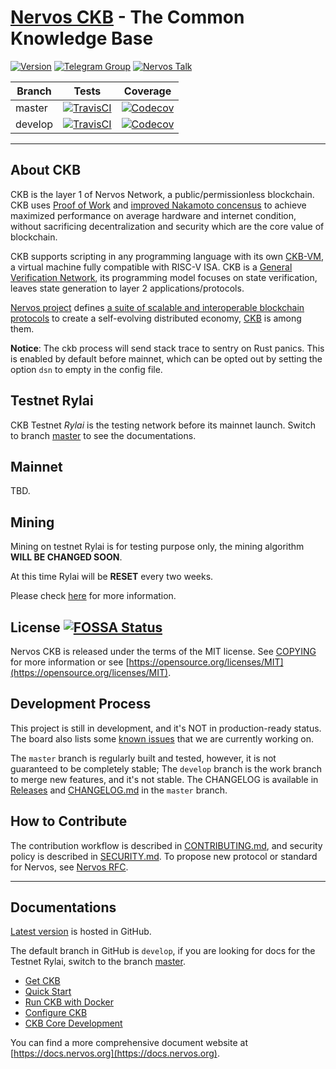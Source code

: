 # [Nervos CKB](https://www.nervos.org/) - The Common Knowledge Base

[![Version](https://img.shields.io/badge/version-0.16.0-orange.svg)](https://github.com/nervosnetwork/ckb/releases)
[![Telegram Group](https://cdn.jsdelivr.net/gh/Patrolavia/telegram-badge@8fe3382b3fd3a1c533ba270e608035a27e430c2e/chat.svg)](https://t.me/nervosnetwork)
[![Nervos Talk](https://img.shields.io/badge/discuss-on%20Nervos%20Talk-3CC68A.svg)](https://talk.nervos.org/)

Branch    | Tests | Coverage
----------|-------|----------
master    | [![TravisCI](https://travis-ci.com/nervosnetwork/ckb.svg?branch=master)](https://travis-ci.com/nervosnetwork/ckb) | [![Codecov](https://codecov.io/gh/nervosnetwork/ckb/branch/master/graph/badge.svg)](https://codecov.io/gh/nervosnetwork/ckb/branch/master)
develop   | [![TravisCI](https://travis-ci.com/nervosnetwork/ckb.svg?branch=develop)](https://travis-ci.com/nervosnetwork/ckb) | [![Codecov](https://codecov.io/gh/nervosnetwork/ckb/branch/develop/graph/badge.svg)](https://codecov.io/gh/nervosnetwork/ckb/branch/develop)

---

## About CKB

CKB is the layer 1 of Nervos Network, a public/permissionless blockchain. CKB uses [Proof of Work](https://en.wikipedia.org/wiki/Proof-of-work_system) and [improved Nakamoto concensus](https://medium.com/nervosnetwork/breaking-the-throughput-limit-of-nakamoto-consensus-ccdf65fe0832) to achieve maximized performance on average hardware and internet condition, without sacrificing decentralization and security which are the core value of blockchain.

CKB supports scripting in any programming language with its own [CKB-VM](https://github.com/nervosnetwork/ckb-vm/), a virtual machine fully compatible with RISC-V ISA. CKB is a [General Verification Network](https://medium.com/nervosnetwork/https-medium-com-nervosnetwork-cell-model-7323fca57571), its programming model focuses on state verification, leaves state generation to layer 2 applications/protocols.

[Nervos project](https://www.nervos.org) defines [a suite of scalable and interoperable blockchain protocols](https://github.com/nervosnetwork/rfcs) to create a self-evolving distributed economy, [CKB](https://github.com/nervosnetwork/rfcs/blob/master/rfcs/0002-ckb/0002-ckb.md) is among them.

**Notice**: The ckb process will send stack trace to sentry on Rust panics.
This is enabled by default before mainnet, which can be opted out by setting
the option `dsn` to empty in the config file.

## Testnet Rylai

CKB Testnet *Rylai* is the testing network before its mainnet launch. Switch
to branch [master] to see the documentations.

## Mainnet

TBD.

## Mining

Mining on testnet Rylai is for testing purpose only, the mining algorithm **WILL BE CHANGED SOON**.

At this time Rylai will be **RESET** every two weeks.

Please check [here](https://docs.nervos.org/getting-started/mine) for more information.

## License [![FOSSA Status](https://app.fossa.io/api/projects/git%2Bgithub.com%2Fnervosnetwork%2Fckb.svg?type=shield)](https://app.fossa.io/projects/git%2Bgithub.com%2Fnervosnetwork%2Fckb?ref=badge_shield)

Nervos CKB is released under the terms of the MIT license. See [COPYING](COPYING) for more information or see [https://opensource.org/licenses/MIT](https://opensource.org/licenses/MIT).

## Development Process

This project is still in development, and it's NOT in production-ready status.
The board also lists some [known issues](https://github.com/nervosnetwork/ckb/projects/2) that we are currently working on.

The `master` branch is regularly built and tested, however, it is not guaranteed to be completely stable; The `develop` branch is the work branch to merge new features, and it's not stable. The CHANGELOG is available in [Releases](https://github.com/nervosnetwork/ckb/releases) and [CHANGELOG.md](https://github.com/nervosnetwork/ckb/blob/master/CHANGELOG.md) in the `master` branch.

## How to Contribute

The contribution workflow is described in [CONTRIBUTING.md](CONTRIBUTING.md), and security policy is described in [SECURITY.md](SECURITY.md). To propose new protocol or standard for Nervos, see [Nervos RFC](https://github.com/nervosnetwork/rfcs).

---

## Documentations

[Latest version](https://github.com/nervosnetwork/ckb#documentations) is hosted in GitHub.

The default branch in GitHub is `develop`, if you are looking for docs for the
Testnet Rylai, switch to the branch [master].

[master]: https://github.com/nervosnetwork/ckb/tree/master#documentations

- [Get CKB](docs/get-ckb.md)
- [Quick Start](docs/quick-start.md)
- [Run CKB with Docker](docs/run-ckb-with-docker.md)
- [Configure CKB](docs/configure.md)
- [CKB Core Development](docs/ckb-core-dev.md)

You can find a more comprehensive document website at [https://docs.nervos.org](https://docs.nervos.org).
